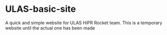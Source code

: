 # ULAS-basic-site

A quick and simple website for ULAS HiPR Rocket team. This is a temporary website until the actual one has been made